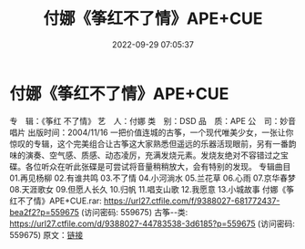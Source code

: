 ﻿---
title: 付娜《筝红不了情》APE+CUE
date: 2022-09-29 07:05:37
categories: 古典音乐、新世纪、纯音雅乐
tags: 纯音雅乐
---
# 付娜《筝红不了情》APE+CUE

专　辑：《筝红 不了情》
艺　人：付娜
类　别：DSD
品　质：APE
公　司：妙音唱片
出版时间：2004/11/16
一把价值连城的古筝，一个现代唯美少女，一张让你惊叹的专辑，这个完美组合让古筝这大家熟悉但遥远的乐器活现眼前，另有一番韵味的演奏、空气感、质感、动态凌厉，充满发烧元素。发烧友绝对不容错过之宝碟。各位听众在听此张碟是可尝试将音量稍稍放大，会有特别的发现。
专辑曲目
01.再见杨柳
02.有谁共鸣
03.不了情
04.小河淌水
05.兰花草
06.心雨
07.京华春梦
08.天涯歌女
09.但愿人长久
10.归帆
11.唱支山歌
12.我愿意
13.小城故事
付娜《筝红不了情》APE+CUE.rar: https://url27.ctfile.com/f/9388027-681772437-bea2f2?p=559675
(访问密码: 559675)
古筝--类: https://url27.ctfile.com/d/9388027-44783538-3d6185?p=559675
(访问密码: 559675)
原文：[链接](https://blog.sina.com.cn/s/blog_1647c7e7601030zns.html)